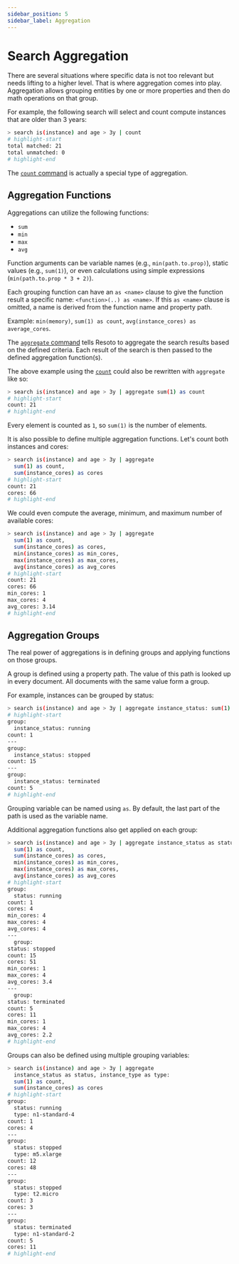 ```yaml
---
sidebar_position: 5
sidebar_label: Aggregation
---
```


# Search Aggregation

There are several situations where specific data is not too relevant but needs lifting to a higher level. That is where aggregation comes into play. Aggregation allows grouping entities by one or more properties and then do math operations on that group.

For example, the following search will select and count compute instances that are older than 3 years:

```bash
> search is(instance) and age > 3y | count
# highlight-start
​total matched: 21
​total unmatched: 0
# highlight-end
```

The [`count` command](../../reference/cli/search-commands/count.md) is actually a special type of aggregation.

## Aggregation Functions

Aggregations can utilize the following functions:

- `sum`
- `min`
- `max`
- `avg`

Function arguments can be variable names (e.g., `min(path.to.prop)`), static values (e.g., `sum(1)`), or even calculations using simple expressions (`min(path.to.prop * 3 + 2)`).

Each grouping function can have an `as <name>` clause to give the function result a specific name: `<function>(..) as <name>`. If this `as <name>` clause is omitted, a name is derived from the function name and property path.

Example: `min(memory)`, `sum(1) as count`, `avg(instance_cores) as average_cores`.

The [`aggregate` command](../../reference/cli/search-commands/aggregate.md) tells Resoto to aggregate the search results based on the defined criteria. Each result of the search is then passed to the defined aggregation function(s).

The above example using the [`count`](../../reference/cli/search-commands/count.md) could also be rewritten with `aggregate` like so:

```bash
> search is(instance) and age > 3y | aggregate sum(1) as count
# highlight-start
​count: 21
# highlight-end
```

Every element is counted as `1`, so `sum(1)` is the number of elements.

It is also possible to define multiple aggregation functions. Let's count both instances and cores:

```bash
> search is(instance) and age > 3y | aggregate
  sum(1) as count,
  sum(instance_cores) as cores
# highlight-start
​count: 21
​cores: 66
# highlight-end
```

We could even compute the average, minimum, and maximum number of available cores:

```bash
> search is(instance) and age > 3y | aggregate
  sum(1) as count,
  sum(instance_cores) as cores,
  min(instance_cores) as min_cores,
  max(instance_cores) as max_cores,
  avg(instance_cores) as avg_cores
# highlight-start
​count: 21
​cores: 66
​min_cores: 1
​max_cores: 4
​avg_cores: 3.14
# highlight-end
```

## Aggregation Groups

The real power of aggregations is in defining groups and applying functions on those groups.

A group is defined using a property path. The value of this path is looked up in every document. All documents with the same value form a group.

For example, instances can be grouped by status:

```bash
> search is(instance) and age > 3y | aggregate instance_status: sum(1) as count
# highlight-start
​group:
​  instance_status: running
​count: 1
​---
​group:
​  instance_status: stopped
​count: 15
​---
​group:
​  instance_status: terminated
​count: 5
# highlight-end
```

Grouping variable can be named using `as`. By default, the last part of the path is used as the variable name.

Additional aggregation functions also get applied on each group:

```bash
> search is(instance) and age > 3y | aggregate instance_status as status:
  sum(1) as count,
  sum(instance_cores) as cores,
  min(instance_cores) as min_cores,
  max(instance_cores) as max_cores,
  avg(instance_cores) as avg_cores
# highlight-start
​group:
​  status: running
​count: 1
​cores: 4
​min_cores: 4
​max_cores: 4
​avg_cores: 4
​---
​  group:
​status: stopped
​count: 15
​cores: 51
​min_cores: 1
​max_cores: 4
​avg_cores: 3.4
​---
​  group:
​status: terminated
​count: 5
​cores: 11
​min_cores: 1
​max_cores: 4
​avg_cores: 2.2
# highlight-end
```

Groups can also be defined using multiple grouping variables:

```bash
> search is(instance) and age > 3y | aggregate
  instance_status as status, instance_type as type:
  sum(1) as count,
  sum(instance_cores) as cores
# highlight-start
​group:
​  status: running
​  type: n1-standard-4
​count: 1
​cores: 4
​---
​group:
​  status: stopped
​  type: m5.xlarge
​count: 12
​cores: 48
​---
​group:
​  status: stopped
​  type: t2.micro
​count: 3
​cores: 3
​---
​group:
​  status: terminated
​  type: n1-standard-2
​count: 5
​cores: 11
# highlight-end
```
